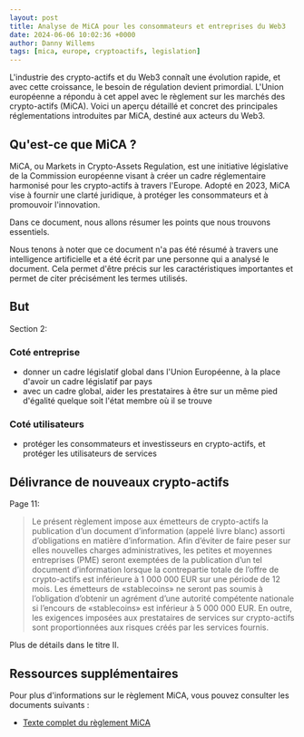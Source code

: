 ```yaml
---
layout: post
title: Analyse de MiCA pour les consommateurs et entreprises du Web3
date: 2024-06-06 10:02:36 +0000
author: Danny Willems
tags: [mica, europe, cryptoactifs, legislation]
---
```


L'industrie des crypto-actifs et du Web3 connaît une évolution rapide, et avec
cette croissance, le besoin de régulation devient primordial. L'Union européenne
a répondu à cet appel avec le règlement sur les marchés des crypto-actifs
(MiCA). Voici un aperçu détaillé et concret des principales réglementations
introduites par MiCA, destiné aux acteurs du Web3.

## Qu'est-ce que MiCA ?

MiCA, ou Markets in Crypto-Assets Regulation, est une initiative législative de
la Commission européenne visant à créer un cadre réglementaire harmonisé pour
les crypto-actifs à travers l'Europe. Adopté en 2023, MiCA vise à fournir une
clarté juridique, à protéger les consommateurs et à promouvoir l'innovation.

Dans ce document, nous allons résumer les points que nous trouvons essentiels.

Nous tenons à noter que ce document n'a pas été résumé à travers une
intelligence artificielle et a été écrit par une personne qui a analysé le
document. Cela permet d'être précis sur les caractéristiques importantes et
permet de citer précisément les termes utilisés.

## But

Section 2:

### Coté entreprise

- donner un cadre législatif global dans l'Union Européenne, à la place d'avoir
  un cadre législatif par pays
- avec un cadre global, aider les prestataires à être sur un même pied d'égalité
  quelque soit l'état membre où il se trouve

### Coté utilisateurs

- protéger les consommateurs et investisseurs en crypto-actifs, et protéger les
  utilisateurs de services

## Délivrance de nouveaux crypto-actifs

Page 11:

> Le présent règlement impose aux émetteurs de crypto-actifs la publication d’un
> document d’information (appelé livre blanc) assorti d’obligations en matière
> d’information. Afin d’éviter de faire peser sur elles nouvelles charges
> administratives, les petites et moyennes entreprises (PME) seront exemptées de
> la publication d’un tel document d’information lorsque la contrepartie totale
> de l’offre de crypto-actifs est inférieure à 1 000 000 EUR sur une période de
> 12 mois. Les émetteurs de «stablecoins» ne seront pas soumis à l’obligation
> d’obtenir un agrément d’une autorité compétente nationale si l’encours de
> «stablecoins» est inférieur à 5 000 000 EUR. En outre, les exigences imposées
> aux prestataires de services sur crypto-actifs sont proportionnées aux risques
> créés par les services fournis.

Plus de détails dans le titre II.

## Ressources supplémentaires

Pour plus d'informations sur le règlement MiCA, vous pouvez consulter les
documents suivants :

- [Texte complet du règlement MiCA](https://eur-lex.europa.eu/legal-content/FR/TXT/?uri=CELEX:52020PC0593)
